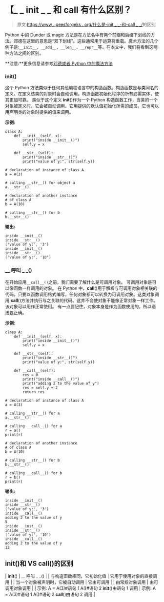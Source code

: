 # 【_ _ init _ _ 和 __call__ 有什么区别？

> 原文:[https://www . geesforgeks . org/什么是-init _ _-和-call _ _/](https://www.geeksforgeeks.org/what-is-the-difference-between-__init__-and-__call__/)的区别

Python 中的 Dunder 或 magic 方法是在方法名中有两个前缀和后缀下划线的方法。邓德在这里的意思是“双下划线”。这些通常用于运算符重载。魔术方法的几个例子是:`__init__, __add__, __len__, __repr__`等。在本文中，我们将看到这两种方法之间的区别。

**注意:**更多信息请参考[邓德或者 Python 中的魔法方法](http://geeksforgeeks.org/dunder-magic-methods-python/)

### __init__()

这个 Python 方法类似于任何其他编程语言中的构造函数。构造函数是与类同名的定义，在定义该类的对象时会自动调用。构造函数初始化程序的所有必需实体，使其更加可靠。
类似于这个定义 __init__()作为一个 Python 构造函数工作，当类的一个对象被定义时，它会被自动调用。它用提供的默认值初始化所需的成员。它也可以用声明类的对象时提供的值来调用。

**示例:**

```
class A:
    def __init__(self, x):
        print("inside __init__()")
        self.y = x

    def __str__(self):
        print("inside __str__()")
        print("value of y:", str(self.y))

# declaration of instance of class A
a = A(3)

# calling __str__() for object a
a.__str__()

# declaration of another instance 
# of class A
b = A(10)

# calling __str__() for b
b.__str__()
```

**输出:**

```
inside __init__()
inside __str__()
('value of y:', '3')
inside __init__()
inside __str__()
('value of y:', '10')

```

### __ 呼叫 _ _()

在开始应用`__call__()`之前，我们需要了解什么是可调用对象。
可调用对象是可以像函数一样调用的对象。
在 Python 中，__call__()用于解析与可调用对象相关联的代码。只要以函数调用格式编写，任何对象都可以转换为可调用对象。这类对象调用 __call__()方法并执行与之关联的代码。这并不会使对象不能像正常对象一样工作。该对象可以用作正常使用。
有一点要记住，对象本身是作为函数使用的，所以语法要正确。

**示例:**

```
class A:
    def __init__(self, x):
        print("inside __init__()")
        self.y = x

    def __str__(self):
        print("inside __str__()")
        print("value of y:", str(self.y))

    def __call__(self):
        res = 0
        print("inside __call__()")
        print("adding 2 to the value of y")
        res = self.y + 2
        return res

# declaration of instance of class A
a = A(3)

# calling __str__() for a
a.__str__()

# calling __call__() for a 
r = a()
print(r)

# declaration of another instance
# of class A
b = A(10)

# calling __str__() for b
b.__str__()

# calling __call__() for b
r = b()
print(r)
```

**输出:**

```
inside __init__()
inside __str__()
('value of y:', '3')
inside __call__()
adding 2 to the value of y
5
inside __init__()
inside __str__()
('value of y:', '10')
inside __call__()
adding 2 to the value of y
12
```

## __init__()和 VS __call__()的区别

| __init__() | __ 呼叫 _ _() |
| 与构造函数相同，它初始化值 | 它用于使用对象的直接调用 |
| 当一个对象被声明时，它被自动调用 | 它由可调用 |
| 由常规对象调用 | 由可调用对象调用 |
| 示例:
A = A(3)#语句 1
A()#语句 2
__init__()由语句 1 调用 | 示例:
A = A(3)#语句 1
A()#语句 2
__call__()由语句 2 调用 |